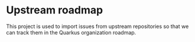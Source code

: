 # Upstream roadmap

This project is used to import issues from upstream repositories so that we can track them in the Quarkus organization roadmap.
